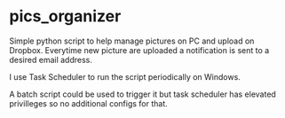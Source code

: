 # pics_organizer
Simple python script to help manage pictures on PC and upload on Dropbox.
Everytime new picture are uploaded a notification is sent to a desired email address.

I use Task Scheduler to run the script periodically on Windows.

A batch script could be used to trigger it but task scheduler has elevated privilleges so no additional configs for that.
